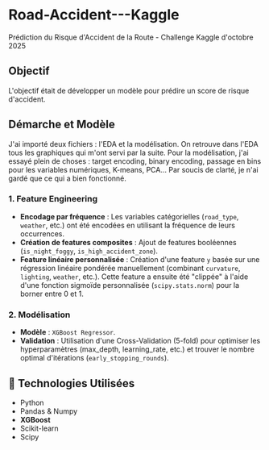 # Road-Accident---Kaggle
Prédiction du Risque d'Accident de la Route - Challenge Kaggle d'octobre 2025

## Objectif

L'objectif était de développer un modèle pour prédire un score de risque d'accident.

## Démarche et Modèle

J'ai importé deux fichiers : l'EDA et la modélisation. On retrouve dans l'EDA tous les graphiques qui m'ont servi par la suite. Pour la modélisation, j'ai essayé plein de choses : target encoding, binary encoding, passage en bins pour les variables numériques, K-means, PCA... Par soucis de clarté, je n'ai gardé que ce qui a bien fonctionné.

### 1. Feature Engineering

* **Encodage par fréquence** : Les variables catégorielles (`road_type`, `weather`, etc.) ont été encodées en utilisant la fréquence de leurs occurrences.
* **Création de features composites** : Ajout de features booléennes (`is_night_foggy`, `is_high_accident_zone`).
* **Feature linéaire personnalisée** : Création d'une feature `y` basée sur une régression linéaire pondérée manuellement (combinant `curvature`, `lighting`, `weather`, etc.). Cette feature a ensuite été "clippée" à l'aide d'une fonction sigmoïde personnalisée (`scipy.stats.norm`) pour la borner entre 0 et 1.

### 2. Modélisation

* **Modèle** : `XGBoost Regressor`.
* **Validation** : Utilisation d'une Cross-Validation (5-fold) pour optimiser les hyperparamètres (max_depth, learning_rate, etc.) et trouver le nombre optimal d'itérations (`early_stopping_rounds`).

## 🔧 Technologies Utilisées

* Python
* Pandas & Numpy
* **XGBoost**
* Scikit-learn
* Scipy
